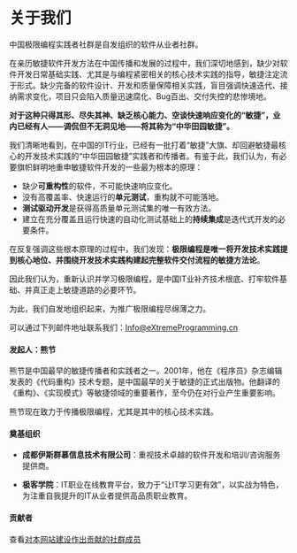 # 关于我们

中国极限编程实践者社群是自发组织的软件从业者社群。

在亲历敏捷软件开发方法在中国传播和发展的过程中，我们深切地感到，缺少对软件开发日常基础实践、尤其是与编程紧密相关的核心技术实践的指导，敏捷注定流于形式。缺少完备的软件设计、开发和质量保障相关实践，盲目强调快速迭代、接纳需求变化，项目只会陷入质量迅速腐化、Bug百出、交付失控的悲惨境地。

**对于这种只得其形、尽失其神、缺乏核心能力、空谈快速响应变化的“敏捷”，业内已经有人——调侃但不无洞见地——将其称为“中华田园敏捷”。**

我们清晰地看到，在中国的IT行业，已经有一批打着“敏捷”大旗、却回避敏捷最核心的开发技术实践的“中华田园敏捷”实践者和传播者。有鉴于此，我们认为，有必要旗帜鲜明地重申敏捷软件开发的一些最为根本的原理：

* 缺少**可重构性**的软件，不可能快速响应变化。
* 没有高覆盖率、快速运行的**单元测试**，重构就不可能落地。
* **测试驱动开发**是获得高质量单元测试集的唯一有效方法。
* 建立在充分覆盖且运行快速的自动化测试基础上的**持续集成**是迭代式开发的必要条件。

在反复强调这些根本原理的过程中，我们发现：**极限编程是唯一将开发技术实践提到核心地位、并围绕开发技术实践构建起完整软件交付流程的敏捷方法论**。

因此我们认为，重新认识并学习极限编程，是中国IT业补齐技术根底、打牢软件基础、并真正走上敏捷道路的必要环节。

为此，我们自发地组织起来，为推广极限编程尽绵薄之力。

可以通过下列邮件地址联系我们：[Info@eXtremeProgramming.cn](mailto:Info@eXtremeProgramming.cn)

#### 发起人：熊节

熊节是中国最早的敏捷传播者和实践者之一。2001年，他在《程序员》杂志编辑发表的《代码重构》技术专题，是中国最早的关于敏捷的正式出版物。他翻译的《重构》、《实现模式》等敏捷领域的重要著作，至今仍在对行业产生重要影响。

熊节现在致力于传播极限编程，尤其是其中的核心技术实践。

#### 奠基组织

* **成都伊斯群慕信息技术有限公司**：重视技术卓越的软件开发和培训/咨询服务提供商。

* **极客学院**：IT职业在线教育平台，致力于“让IT学习更有效”，以实战为特色，为注重自我提升的IT从业者提供高品质职业教育。

#### 贡献者

查看[对本网站建设作出贡献的社群成员](https://github.com/eXtremeProgramming-cn/www.extremeprogramming.cn/graphs/contributors)

